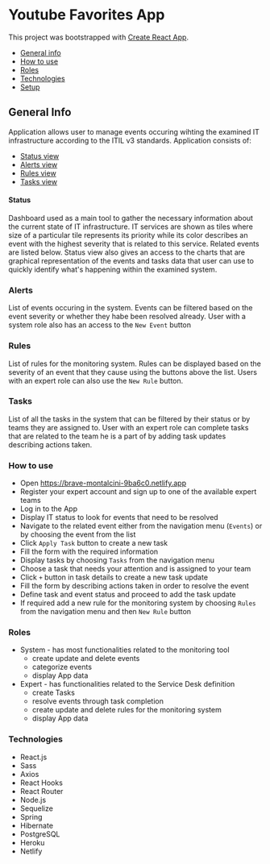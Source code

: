 # Youtube Favorites App

This project was bootstrapped with [Create React App](https://github.com/facebook/create-react-app).

* [General info](#general-info)
* [How to use](#how-to-use)
* [Roles](#roles)
* [Technologies](#technologies)
* [Setup](#setup)


## General Info

Application allows user to manage events occuring wihting the examined IT infrastructure according to the ITIL v3 standards.
Application consists of:
* [Status view](#status)
* [Alerts view](#alerts)
* [Rules view](#rules)
* [Tasks view](#tasks)

#### Status

Dashboard used as a main tool to gather the necessary information about the current state of IT infrastructure. IT services are shown as tiles where size of a particular tile represents its priority while its color describes an event with the highest severity that is related to this service. Related events are listed below. Status view also gives an access to the charts that are graphical representation of the events and tasks data that user can use to quickly identify what's happening within the examined system.

### Alerts

List of events occuring in the system. Events can be filtered based on the event severity or whether they habe been resolved already. User with a system role also has an access to the `New Event` button

### Rules

List of rules for the monitoring system. Rules can be displayed based on the severity of an event that they cause using the buttons above the list. Users with an expert role can also use the `New Rule` button.

### Tasks

List of all the tasks in the system that can be filtered by their status or by teams they are assigned to. User with an expert role can complete tasks that are related to the team he is a part of by adding task updates describing actions taken.

### How to use

- Open https://brave-montalcini-9ba6c0.netlify.app
- Register your expert account and sign up to one of the available expert teams
- Log in to the App
- Display IT status to look for events that need to be resolved
- Navigate to the related event either from the navigation menu (`Events`) or by choosing the event from the list
- Click `Apply Task` button to create a new task
- Fill the form with the required information
- Display tasks by choosing `Tasks` from the navigation menu
- Choose a task that needs your attention and is assigned to your team
- Click `+` button in task details to create a new task update
- Fill the form by describing actions taken in order to resolve the event
- Define task and event status and proceed to add the task update
- If required add a new rule for the monitoring system by choosing `Rules` from the navigation menu and then `New Rule` button

### Roles

- System - has most functionalities related to the monitoring tool
  * create update and delete events
  * categorize events
  * display App data
- Expert - has functionalities related to the Service Desk definition
  * create Tasks
  * resolve events through task completion
  * create update and delete rules for the monitoring system
  * display App data

### Technologies

- React.js
- Sass
- Axios
- React Hooks
- React Router
- Node.js
- Sequelize
- Spring
- Hibernate
- PostgreSQL
- Heroku
- Netlify

